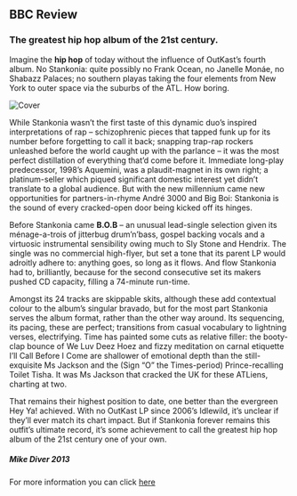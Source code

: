 ## BBC Review

### The greatest hip hop album of the 21st century.

Imagine the **hip hop** of today without the influence of OutKast’s fourth album. No Stankonia: quite possibly no Frank Ocean, no Janelle Monáe, 
no Shabazz Palaces; no southern playas taking the four elements from New York to outer space via the suburbs of the ATL. How boring.

![Cover](https://m.media-amazon.com/images/W/IMAGERENDERING_521856-T1/images/I/81NfayQcQgL._SX355_.jpg)

While Stankonia wasn’t the first taste of this dynamic duo’s inspired interpretations of rap – schizophrenic pieces that tapped funk up for 
its number before forgetting to call it back; snapping trap-rap rockers unleashed before the world caught up with the parlance – it was the 
most perfect distillation of everything that’d come before it. Immediate long-play predecessor, 1998’s Aquemini, was a plaudit-magnet in its
own right; a platinum-seller which piqued significant domestic interest yet didn’t translate to a global audience. But with the new millennium
came new opportunities for partners-in-rhyme André 3000 and Big Boi: Stankonia is the sound of every cracked-open door being kicked off its hinges.

Before Stankonia came **B.O.B** – an unusual lead-single selection given its ménage-a-trois of jitterbug drum’n’bass, gospel backing vocals and a
virtuosic instrumental sensibility owing much to Sly Stone and Hendrix. The single was no commercial high-flyer, but set a tone that its parent
LP would adroitly adhere to: anything goes, so long as it flows. And flow Stankonia had to, brilliantly, because for the second consecutive set
its makers pushed CD capacity, filling a 74-minute run-time.

Amongst its 24 tracks are skippable skits, although these add contextual colour to the album’s singular bravado, but for the most part Stankonia
serves the album format, rather than the other way around. Its sequencing, its pacing, these are perfect; transitions from casual vocabulary to
lightning verses, electrifying. Time has painted some cuts as relative filler: the booty-clap bounce of We Luv Deez Hoez and fizzy meditation on
carnal etiquette I’ll Call Before I Come are shallower of emotional depth than the still-exquisite Ms Jackson and the (Sign “O” the Times-period)
Prince-recalling Toilet Tisha. It was Ms Jackson that cracked the UK for these ATLiens, charting at two.

That remains their highest position to date, one better than the evergreen Hey Ya! achieved. With no OutKast LP since 2006’s Idlewild, it’s unclear
if they’ll ever match its chart impact. But if Stankonia forever remains this outfit’s ultimate record, it’s some achievement to call the greatest
hip hop album of the 21st century one of your own.

##### Mike Diver 2013
For more information you can click [here](https://www.bbc.co.uk/music/reviews/v5m5/)
